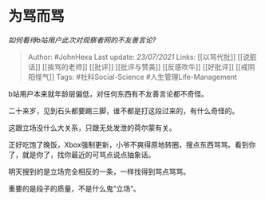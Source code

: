# 为骂而骂
*如何看待b站用户此次对观察者网的不友善言论?*

> Author: #JohnHexa
Last update: *23/07/2021* 
Links: [[以骂代批]] [[说脏话]] [[挨骂的老师]] [[批评]] [[批评与赞美]] [[反感吹牛]] [[好批评]] [[戒阴阳怪气]]
Tags: #社科Social-Science #人生管理Life-Management 

 
b站用户本来就年龄层偏低，对任何东西有不友善言论都不奇怪。

二十来岁，见到石头都要踢三脚，谁不都是打这段过来的，有什么奇怪的。

这跟立场没什么大关系，只跟无处发泄的荷尔蒙有关。

正好吃饱了晚饭，Xbox强制更新，小爷不爽得原地转圈，搜点东西骂骂。看到你了，就是你了，找你最近的可骂点说点抽象话。

明天搜到的是立场完全相反的一条，一样找得到骂点骂骂。

重要的是段子的质量，不是什么鬼“立场”。



